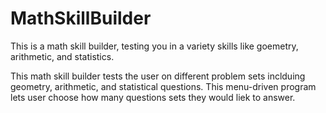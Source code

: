 # MathSkillBuilder
This is a math skill builder, testing you in a variety skills like goemetry, arithmetic, and statistics. 

This math skill builder tests the user on different problem sets inclduing geometry, arithmetic, and statistical questions. This menu-driven program lets user choose how many questions sets they would liek to answer. 
